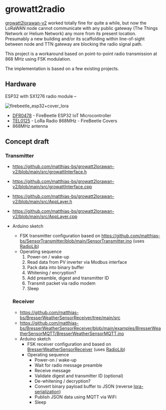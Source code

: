 # growatt2radio

[growatt2lorawan-v2](https://github.com/matthias-bs/growatt2lorawan-v2) worked totally fine for quite a while, but now the LoRaWAN node cannot communicate with any public gateway (The Things Network or Helium Network) any more from its present location. Presumably a new building and/or its scaffolding within line-of-sight between node and TTN gateway are blocking the radio signal path.

This project is a workaround based on point-to-point radio transmission at 868 MHz using FSK modulation.

The implementation is based on a few existing projects.

## Hardware

ESP32 with SX1276 radio module &ndash;

![firebeetle_esp32+cover_lora](https://user-images.githubusercontent.com/83612361/233463592-e99a9d1c-5100-4ac2-9b33-bcfc974406f0.jpg)
* [DFR0478](https://www.dfrobot.com/product-1590.html) - FireBeetle ESP32 IoT Microcontroller
* [TEL0125](https://www.dfrobot.com/product-1831.html) - LoRa Radio 868MHz - FireBeetle Covers
* 868MHz antenna

## Concept draft

### Transmitter

* https://github.com/matthias-bs/growatt2lorawan-v2/blob/main/src/growattInterface.h
* https://github.com/matthias-bs/growatt2lorawan-v2/blob/main/src/growattInterface.cpp
* https://github.com/matthias-bs/growatt2lorawan-v2/blob/main/src/AppLayer.h
* https://github.com/matthias-bs/growatt2lorawan-v2/blob/main/src/AppLayer.cpp
* Arduino sketch
   * FSK transmitter configuration based on https://github.com/matthias-bs/SensorTransmitter/blob/main/SensorTransmitter.ino (uses [RadioLib](https://github.com/jgromes/RadioLib))
   * Operating sequence
     1. Power-on / wake-up 
     2. Read data from PV inverter via Modbus interface
     3. Pack data into binary buffer
     4. Whitening / encryption?
     5. Add preamble, digest and transmitter ID
     6. Transmit packet via radio modem
     7. Sleep

  ### Receiver
  * https://github.com/matthias-bs/BresserWeatherSensorReceiver/tree/main/src
  * https://github.com/matthias-bs/BresserWeatherSensorReceiver/blob/main/examples/BresserWeatherSensorMQTT/BresserWeatherSensorMQTT.ino
  * Arduino sketch
    * FSK receiver configuration and based on [BresserWeatherSensorReceiver](https://github.com/matthias-bs/BresserWeatherSensorReceiver) (uses [RadioLib](https://github.com/jgromes/RadioLib))
    * Operating sequence
      * Power-on / wake-up
      * Wait for radio message preamble
      * Receive message
      * Validate digest and transmitter ID (optional)
      * De-whitening / decryption?
      * Convert binary payload buffer to JSON (reverse [lora-serialization](https://github.com/thesolarnomad/lora-serialization))
      * Publish JSON data using MQTT via WiFi
      * Sleep
